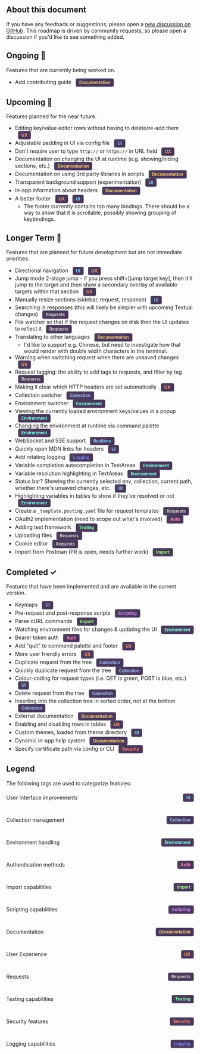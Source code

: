 ## About this document

If you have any feedback or suggestions, please open a [new discussion on GitHub](https://github.com/darrenburns/posting/discussions/). This roadmap is driven by community requests, so please open a discussion if you'd like to see something added.

<style>
.tag {
  display: inline-block;
  padding: 3px 8px;
  border-radius: 4px;
  font-weight: bold;
  font-size: 0.8em;
  margin-left: 8px;
  box-shadow: 0 1px 3px rgba(0, 0, 0, 0.2);
  background: linear-gradient(135deg, rgba(30, 15, 45, 0.8), rgba(50, 30, 70, 0.9));
  border: 1px solid rgba(100, 70, 150, 0.4);
}
.ui { color: #88ccff; }
.collection { color: #a0b8ff; }
.environment { color: #80ffee; }
.variables { color: #eeff80; }
.auth { color: #ff80bf; }
.import { color: #a0ff80; }
.scripting { color: #d580ff; }
.documentation { color: #ffcc80; }
.ux { color: #ff9980; }
.requests { color: #cccccc; }
.realtime { color: #80c8ff; }
.testing { color: #80ffb0; }
.cookies { color: #ffaa80; }
.security { color: #ff8080; }
.logging { color: #8080ff; }
.legend-item {
  display: flex;
  align-items: center;
  justify-content: space-between;
  padding: 4px 0;
  white-space: nowrap;
}
.legend-item div {
  margin-right: 20px;
}
.legend-item span.tag {
  flex-shrink: 0;
}
</style>

## Ongoing 🔄

Features that are currently being worked on.

- Add contributing guide <span class="tag documentation">Documentation</span>

## Upcoming 🚀

Features planned for the near future.

- Editing key/value editor rows without having to delete/re-add them <span class="tag ux">UX</span>
- Adjustable padding in UI via config file <span class="tag ui">UI</span>
- Don't require user to type `http://` or `https://` in URL field <span class="tag ux">UX</span>
- Documentation on changing the UI at runtime (e.g. showing/hiding sections, etc.) <span class="tag documentation">Documentation</span>
- Documentation on using 3rd party libraries in scripts <span class="tag documentation">Documentation</span>
- Transparent background support (experimentation) <span class="tag ui">UI</span>
- In-app information about headers <span class="tag documentation">Documentation</span>
- A better footer <span class="tag ux">UX</span> <span class="tag ui">UI</span>
  - The footer currently contains too many bindings. There should be a way to show that it is scrollable, possibly showing grouping of keybindings.

## Longer Term 🔮

Features that are planned for future development but are not immediate priorities.

- Directional navigation <span class="tag ui">UI</span> <span class="tag ux">UX</span>
- Jump mode 2-stage jump - if you press shift+[jump target key], then it'll jump to the target and then show a secondary overlay of available targets within that section <span class="tag ux">UX</span>
- Manually resize sections (sidebar, request, response) <span class="tag ui">UI</span>
- Searching in responses (this will likely be simpler with upcoming Textual changes) <span class="tag requests">Requests</span>
- File watcher so that if the request changes on disk then the UI updates to reflect it <span class="tag requests">Requests</span>
- Translating to other languages <span class="tag documentation">Documentation</span>
    - I'd like to support e.g. Chinese, but need to investigate how that would render with double width characters in the terminal.
- Warning when switching request when there are unsaved changes <span class="tag ux">UX</span>
- Request tagging: the ability to add tags to requests, and filter by tag <span class="tag requests">Requests</span>
- Making it clear which HTTP headers are set automatically <span class="tag ux">UX</span>
- Collection switcher <span class="tag collection">Collection</span>
- Environment switcher <span class="tag environment">Environment</span>
- Viewing the currently loaded environment keys/values in a popup <span class="tag environment">Environment</span>
- Changing the environment at runtime via command palette <span class="tag environment">Environment</span>
- WebSocket and SSE support <span class="tag realtime">Realtime</span>
- Quickly open MDN links for headers <span class="tag ui">UI</span>
- Add rotating logging <span class="tag logging">Logging</span>
- Variable completion autocompletion in TextAreas <span class="tag environment">Environment</span>
- Variable resolution highlighting in TextAreas <span class="tag environment">Environment</span>
- Status bar? Showing the currently selected env, collection, current path, whether there's unsaved changes, etc. <span class="tag ui">UI</span>
- Highlighting variables in *tables* to show if they've resolved or not <span class="tag environment">Environment</span>
- Create a `_template.posting.yaml` file for request templates <span class="tag requests">Requests</span>
- OAuth2 implementation (need to scope out what's involved) <span class="tag auth">Auth</span>
- Adding test framework <span class="tag testing">Testing</span>
- Uploading files <span class="tag requests">Requests</span>
- Cookie editor <span class="tag requests">Requests</span>
- Import from Postman (PR is open, needs further work) <span class="tag import">Import</span>

## Completed ✓

Features that have been implemented and are available in the current version.

- Keymaps <span class="tag ui">UI</span>
- Pre-request and post-response scripts <span class="tag scripting">Scripting</span>
- Parse cURL commands <span class="tag import">Import</span>
- Watching environment files for changes & updating the UI <span class="tag environment">Environment</span>
- Bearer token auth <span class="tag auth">Auth</span>
- Add "quit" to command palette and footer <span class="tag ux">UX</span>
- More user friendly errors <span class="tag ux">UX</span>
- Duplicate request from the tree <span class="tag collection">Collection</span>
- Quickly duplicate request from the tree <span class="tag collection">Collection</span>
- Colour-coding for request types (i.e. GET is green, POST is blue, etc.) <span class="tag ui">UI</span>
- Delete request from the tree <span class="tag collection">Collection</span>
- Inserting into the collection tree in sorted order, not at the bottom <span class="tag collection">Collection</span>
- External documentation <span class="tag documentation">Documentation</span>
- Enabling and disabling rows in tables <span class="tag ux">UX</span>
- Custom themes, loaded from theme directory <span class="tag ui">UI</span>
- Dynamic in-app help system <span class="tag documentation">Documentation</span>
- Specify certificate path via config or CLI <span class="tag security">Security</span>


## Legend

The following tags are used to categorize features:

<div style="display: grid; grid-template-columns: repeat(auto-fill, minmax(300px, 1fr)); gap: 30px; margin-top: 15px;">
  <div class="legend-item"><div>User Interface improvements</div> <span class="tag ui">UI</span></div>
  <div class="legend-item"><div>Collection management</div> <span class="tag collection">Collection</span></div>
  <div class="legend-item"><div>Environment handling</div> <span class="tag environment">Environment</span></div>
  <div class="legend-item"><div>Authentication methods</div> <span class="tag auth">Auth</span></div>
  <div class="legend-item"><div>Import capabilities</div> <span class="tag import">Import</span></div>
  <div class="legend-item"><div>Scripting capabilities</div> <span class="tag scripting">Scripting</span></div>
  <div class="legend-item"><div>Documentation</div> <span class="tag documentation">Documentation</span></div>
  <div class="legend-item"><div>User Experience</div> <span class="tag ux">UX</span></div>
  <div class="legend-item"><div>Requests</div> <span class="tag requests">Requests</span></div>
  <div class="legend-item"><div>Testing capabilities</div> <span class="tag testing">Testing</span></div>
  <div class="legend-item"><div>Security features</div> <span class="tag security">Security</span></div>
  <div class="legend-item"><div>Logging capabilities</div> <span class="tag logging">Logging</span></div>
</div>